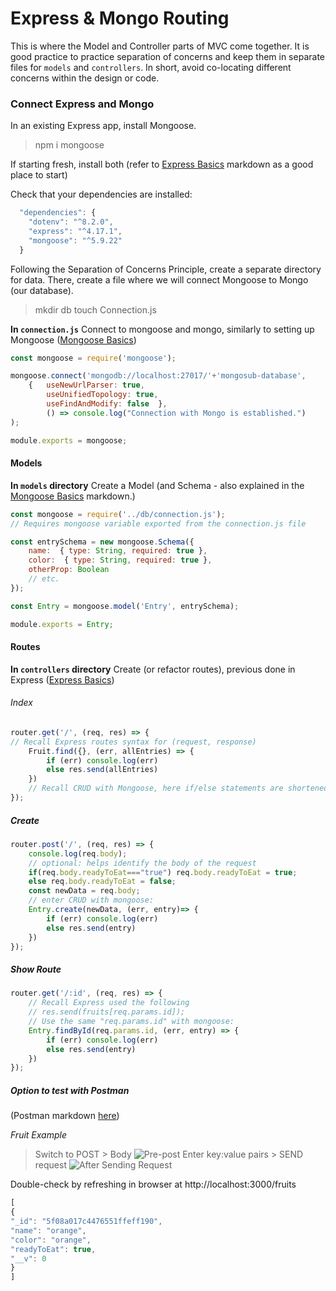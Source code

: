 # Express & Mongo Routing

This is where the Model and Controller parts of MVC come together. It is good practice to practice separation of concerns and keep them in separate files for `models` and `controllers`. In short, avoid co-locating different concerns within the design or code.

### Connect Express and Mongo

In an existing Express app, install Mongoose.

> npm i mongoose

If starting fresh, install both (refer to [Express Basics](https://github.com/tflosse/Cheat-Sheets/blob/master/Basics-Express.md) markdown as a good place to start)

Check that your dependencies are installed:
```js
  "dependencies": {
    "dotenv": "^8.2.0",
    "express": "^4.17.1",
    "mongoose": "^5.9.22"
  }
  ```

Following the Separation of Concerns Principle, create a separate directory for data. There, create a file where we will connect Mongoose to Mongo (our database).
> mkdir db
> touch Connection.js

**In `connection.js`**
Connect to mongoose and mongo, similarly to setting up Mongoose ([Mongoose Basics](https://github.com/tflosse/Cheat-Sheets/blob/master/Basics-Mongoose.md))

```js
const mongoose = require('mongoose');

mongoose.connect('mongodb://localhost:27017/'+'mongosub-database',  
    {   useNewUrlParser: true, 
        useUnifiedTopology: true, 
        useFindAndModify: false  }, 
        () => console.log("Connection with Mongo is established.")
);

module.exports = mongoose;
```
#### Models
**In `models` directory**
Create a Model (and Schema - also explained in the [Mongoose Basics](https://github.com/tflosse/Cheat-Sheets/blob/master/Basics-Mongoose.md) markdown.)

```js
const mongoose = require('../db/connection.js');
// Requires mongoose variable exported from the connection.js file

const entrySchema = new mongoose.Schema({
    name:  { type: String, required: true },
    color:  { type: String, required: true },
    otherProp: Boolean
    // etc.
});

const Entry = mongoose.model('Entry', entrySchema);

module.exports = Entry;
```

#### Routes
**In `controllers` directory**
Create (or refactor routes), previous done in Express ([Express Basics](https://github.com/tflosse/Cheat-Sheets/blob/master/Basics-Express.md))

###### Index
```js
router.get('/', (req, res) => {
// Recall Express routes syntax for (request, response)
    Fruit.find({}, (err, allEntries) => {
        if (err) console.log(err)
        else res.send(allEntries)
    })
    // Recall CRUD with Mongoose, here if/else statements are shortened to avoid unnecessary {}
});
```

##### Create
```js
router.post('/', (req, res) => {
    console.log(req.body);
    // optional: helps identify the body of the request
    if(req.body.readyToEat==="true") req.body.readyToEat = true;
    else req.body.readyToEat = false;
    const newData = req.body;
    // enter CRUD with mongoose:
    Entry.create(newData, (err, entry)=> {
        if (err) console.log(err)
        else res.send(entry)
    })
});
```

##### Show Route
```js
router.get('/:id', (req, res) => {
    // Recall Express used the following
    // res.send(fruits[req.params.id]);
    // Use the same "req.params.id" with mongoose:
    Entry.findById(req.params.id, (err, entry) => {
        if (err) console.log(err)
        else res.send(entry)
    })
});
```

##### *Option* to test with Postman
(Postman markdown [here](https://github.com/tflosse/Cheat-Sheets/blob/master/Postman.md))

*Fruit Example*
> Switch to POST > Body
![Pre-post](https://i.imgur.com/KjnOKCK.png)
> Enter key:value pairs > SEND request
![After Sending Request](https://i.imgur.com/G63E7PJ.png)

Double-check by refreshing in browser at http://localhost:3000/fruits
```js
[
{
"_id": "5f08a017c4476551ffeff190",
"name": "orange",
"color": "orange",
"readyToEat": true,
"__v": 0
}
]
```
